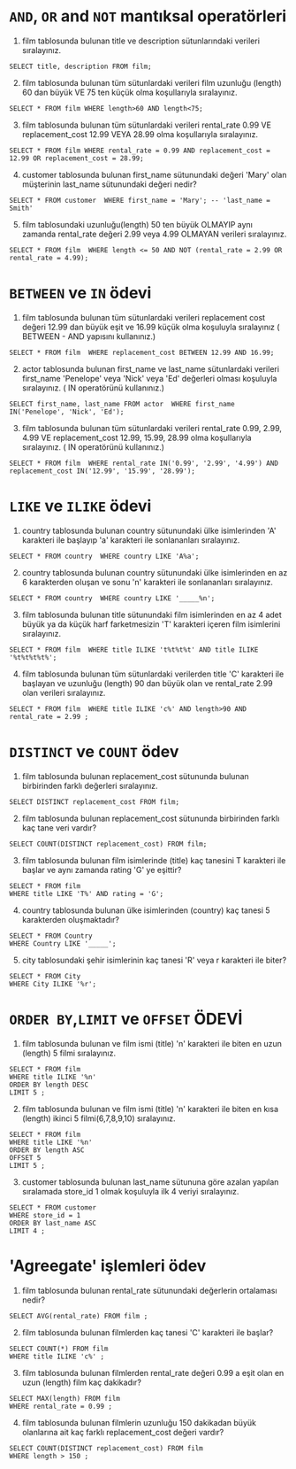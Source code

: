 # `AND`, `OR` and `NOT` mantıksal operatörleri

1. film tablosunda bulunan title ve description sütunlarındaki verileri sıralayınız. 

```SELECT title, description FROM film;```

2. film tablosunda bulunan tüm sütunlardaki verileri film uzunluğu (length) 60 dan büyük VE 75 ten küçük olma koşullarıyla sıralayınız. 

```SELECT * FROM film WHERE length>60 AND length<75;```

3. film tablosunda bulunan tüm sütunlardaki verileri rental_rate 0.99 VE replacement_cost 12.99 VEYA 28.99 olma koşullarıyla sıralayınız.

```SELECT * FROM film WHERE rental_rate = 0.99 AND replacement_cost = 12.99 OR replacement_cost = 28.99;```


4. customer tablosunda bulunan first_name sütunundaki değeri 'Mary' olan müşterinin last_name sütunundaki değeri nedir?

```SELECT * FROM customer  WHERE first_name = 'Mary'; -- 'last_name =  Smith'```

5. film tablosundaki uzunluğu(length) 50 ten büyük OLMAYIP aynı zamanda rental_rate değeri 2.99 veya 4.99 OLMAYAN verileri sıralayınız.

```SELECT * FROM film  WHERE length <= 50 AND NOT (rental_rate = 2.99 OR rental_rate = 4.99);```

# `BETWEEN` ve `IN` ödevi

1. film tablosunda bulunan tüm sütunlardaki verileri replacement cost değeri 12.99 dan büyük eşit ve 16.99 küçük olma koşuluyla sıralayınız ( BETWEEN - AND yapısını kullanınız.)

```SELECT * FROM film  WHERE replacement_cost BETWEEN 12.99 AND 16.99;```

2. actor tablosunda bulunan first_name ve last_name sütunlardaki verileri first_name 'Penelope' veya 'Nick' veya 'Ed' değerleri olması koşuluyla sıralayınız. ( IN operatörünü kullanınız.)  

```SELECT first_name, last_name FROM actor  WHERE first_name IN('Penelope', 'Nick', 'Ed');```

3. film tablosunda bulunan tüm sütunlardaki verileri rental_rate 0.99, 2.99, 4.99 VE replacement_cost 12.99, 15.99, 28.99 olma koşullarıyla sıralayınız. ( IN operatörünü kullanınız.)

```SELECT * FROM film  WHERE rental_rate IN('0.99', '2.99', '4.99') AND replacement_cost IN('12.99', '15.99', '28.99');```

# `LIKE` ve `ILIKE` ödevi

1. country tablosunda bulunan country sütunundaki ülke isimlerinden 'A' karakteri ile başlayıp 'a' karakteri ile sonlananları sıralayınız.

```SELECT * FROM country  WHERE country LIKE 'A%a';```

2. country tablosunda bulunan country sütunundaki ülke isimlerinden en az 6 karakterden oluşan ve sonu 'n' karakteri ile sonlananları sıralayınız.

```SELECT * FROM country  WHERE country LIKE '_____%n';```

3. film tablosunda bulunan title sütunundaki film isimlerinden en az 4 adet büyük ya da küçük harf farketmesizin 'T' karakteri içeren film isimlerini sıralayınız.

```SELECT * FROM film  WHERE title ILIKE 't%t%t%t' AND title ILIKE '%t%t%t%t%';```

4. film tablosunda bulunan tüm sütunlardaki verilerden title 'C' karakteri ile başlayan ve uzunluğu (length) 90 dan büyük olan ve rental_rate 2.99 olan verileri sıralayınız.

```SELECT * FROM film  WHERE title ILIKE 'c%' AND length>90 AND rental_rate = 2.99 ;```

# `DISTINCT` ve `COUNT` ödev

1. film tablosunda bulunan replacement_cost sütununda bulunan birbirinden farklı değerleri sıralayınız.

`SELECT DISTINCT replacement_cost FROM film;`

2. film tablosunda bulunan replacement_cost sütununda birbirinden farklı kaç tane veri vardır?

`SELECT COUNT(DISTINCT replacement_cost) FROM film;`

3. film tablosunda bulunan film isimlerinde (title) kaç tanesini T karakteri ile başlar ve aynı zamanda rating 'G' ye eşittir?

```
SELECT * FROM film
WHERE title LIKE 'T%' AND rating = 'G';
```

4. country tablosunda bulunan ülke isimlerinden (country) kaç tanesi 5 karakterden oluşmaktadır?

```
SELECT * FROM Country
WHERE Country LIKE '_____';
```

5. city tablosundaki şehir isimlerinin kaç tanesi 'R' veya r karakteri ile biter?

```
SELECT * FROM City
WHERE City ILIKE '%r';
```

# `ORDER BY`,`LIMIT` ve `OFFSET` ÖDEVİ

1. film tablosunda bulunan ve film ismi (title) 'n' karakteri ile biten en uzun (length) 5 filmi sıralayınız.

```
SELECT * FROM film
WHERE title ILIKE '%n'
ORDER BY length DESC
LIMIT 5 ;
```
2. film tablosunda bulunan ve film ismi (title) 'n' karakteri ile biten en kısa (length) ikinci 5 filmi(6,7,8,9,10) sıralayınız.

```
SELECT * FROM film
WHERE title LIKE '%n'
ORDER BY length ASC
OFFSET 5
LIMIT 5 ;
```

3. customer tablosunda bulunan last_name sütununa göre azalan yapılan sıralamada store_id 1 olmak koşuluyla ilk 4 veriyi sıralayınız.

```
SELECT * FROM customer
WHERE store_id = 1
ORDER BY last_name ASC
LIMIT 4 ;
```

#  'Agreegate' işlemleri ödev

1. film tablosunda bulunan rental_rate sütunundaki değerlerin ortalaması nedir?

`SELECT AVG(rental_rate) FROM film ;`

2. film tablosunda bulunan filmlerden kaç tanesi 'C' karakteri ile başlar?

```
SELECT COUNT(*) FROM film
WHERE title ILIKE 'c%' ;
```

3. film tablosunda bulunan filmlerden rental_rate değeri 0.99 a eşit olan en uzun (length) film kaç dakikadır?

```
SELECT MAX(length) FROM film
WHERE rental_rate = 0.99 ;
```

4. film tablosunda bulunan filmlerin uzunluğu 150 dakikadan büyük olanlarına ait kaç farklı replacement_cost değeri vardır?

```
SELECT COUNT(DISTINCT replacement_cost) FROM film
WHERE length > 150 ;
```